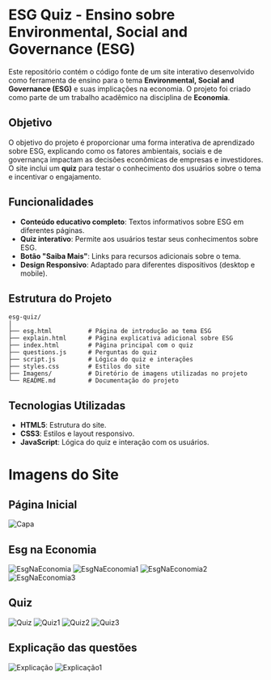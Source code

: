 # ESG Quiz - Ensino sobre Environmental, Social and Governance (ESG)

Este repositório contém o código fonte de um site interativo desenvolvido como ferramenta de ensino para o tema **Environmental, Social and Governance (ESG)** e suas implicações na economia. O projeto foi criado como parte de um trabalho acadêmico na disciplina de **Economia**.

## Objetivo

O objetivo do projeto é proporcionar uma forma interativa de aprendizado sobre ESG, explicando como os fatores ambientais, sociais e de governança impactam as decisões econômicas de empresas e investidores. O site inclui um **quiz** para testar o conhecimento dos usuários sobre o tema e incentivar o engajamento.

## Funcionalidades

- **Conteúdo educativo completo**: Textos informativos sobre ESG em diferentes páginas.
- **Quiz interativo**: Permite aos usuários testar seus conhecimentos sobre ESG.
- **Botão "Saiba Mais"**: Links para recursos adicionais sobre o tema.
- **Design Responsivo**: Adaptado para diferentes dispositivos (desktop e mobile).

## Estrutura do Projeto

```
esg-quiz/
│
├── esg.html          # Página de introdução ao tema ESG
├── explain.html      # Página explicativa adicional sobre ESG
├── index.html        # Página principal com o quiz
├── questions.js      # Perguntas do quiz
├── script.js         # Lógica do quiz e interações
├── styles.css        # Estilos do site
├── Imagens/          # Diretório de imagens utilizadas no projeto
└── README.md         # Documentação do projeto
```

## Tecnologias Utilizadas

- **HTML5**: Estrutura do site.
- **CSS3**: Estilos e layout responsivo.
- **JavaScript**: Lógica do quiz e interação com os usuários.



# **Imagens do Site**

## Página Inicial
![Capa](https://github.com/user-attachments/assets/13cb4022-7079-4f76-a7af-6b21cedaf847)

## Esg na Economia
![EsgNaEconomia](https://github.com/user-attachments/assets/88e4627b-7a4e-440e-b9b9-c6b95b6a8dd7)
![EsgNaEconomia1](https://github.com/user-attachments/assets/54ff7aa1-20a1-46ae-aaa3-00d90bf40739)
![EsgNaEconomia2](https://github.com/user-attachments/assets/3e8e9b48-434e-4837-bd6b-bb125f9993d0)
![EsgNaEconomia3](https://github.com/user-attachments/assets/bd706aba-c0b2-4401-ad42-e7c648bd5dc2)

## Quiz
![Quiz](https://github.com/user-attachments/assets/133bdff6-321e-40cd-a1e2-dcfaebc50668)
![Quiz1](https://github.com/user-attachments/assets/852bfef0-06e3-495d-9a96-dfd56a22ad74)
![Quiz2](https://github.com/user-attachments/assets/06cf5fa5-f2f2-4f4f-8415-ccdb9f16aa6a)
![Quiz3](https://github.com/user-attachments/assets/1cc64944-03d9-4acf-a7ec-6eaf5749bd8e)

## Explicação das questões
![Explicação](https://github.com/user-attachments/assets/b9193d58-b43b-4950-91af-2bc45a00a358)
![Explicação1](https://github.com/user-attachments/assets/446cd1fd-53a2-4ea2-9001-cfb99640e975)
